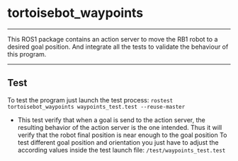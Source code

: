 # tortoisebot_waypoints
---

This ROS1 package contains an action server to move the RB1 robot to a desired goal position.
And integrate all the tests to validate the behaviour of this program.

---

## Test

To test the program just launch the test process: 
`rostest tortoisebot_waypoints waypoints_test.test --reuse-master`  

 * This test verify that when a goal is send to the action server, the resulting behavior of the action server is the one intended.
Thus it will verify that the robot final position is near enough to the goal position 
To test different goal position and orientation you just have to adjust the according values inside the test launch file:
`/test/waypoints_test.test`
